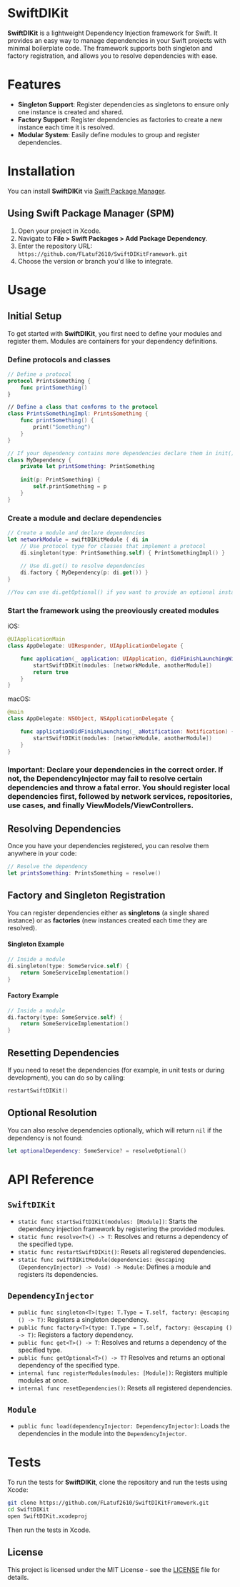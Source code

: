 
# SwiftDIKit

**SwiftDIKit** is a lightweight Dependency Injection framework for Swift. It provides an easy way to manage dependencies in your Swift projects with minimal boilerplate code. The framework supports both singleton and factory registration, and allows you to resolve dependencies with ease.

# Features

- **Singleton Support**: Register dependencies as singletons to ensure only one instance is created and shared.
- **Factory Support**: Register dependencies as factories to create a new instance each time it is resolved.
- **Modular System**: Easily define modules to group and register dependencies.

# Installation

You can install **SwiftDIKit** via [Swift Package Manager](https://swift.org/package-manager/).

## Using Swift Package Manager (SPM)

1. Open your project in Xcode.
2. Navigate to **File > Swift Packages > Add Package Dependency**.
3. Enter the repository URL: `https://github.com/FLatuf2610/SwiftDIKitFramework.git`
4. Choose the version or branch you'd like to integrate.

# Usage

## Initial Setup

To get started with **SwiftDIKit**, you first need to define your modules and register them. Modules are containers for your dependency definitions.

### Define protocols and classes

```swift
// Define a protocol
protocol PrintsSomething {
    func printSomething()
}

// Define a class that conforms to the protocol
class PrintsSomethingImpl: PrintsSomething {
    func printSomething() {
        print("Something")
    }
}

// If your dependency contains more dependencies declare them in init()
class MyDependency {
    private let printSomething: PrintSomething
    
    init(p: PrintSomething) {
        self.printSomething = p
    }
}

```

### Create a module and declare dependencies

```swift
// Create a module and declare dependencies
let networkModule = swiftDIKitModule { di in
    // Use protocol type for classes that implement a protocol
    di.singleton(type: PrintSomething.self) { PrintSomethingImpl() }
    
    // Use di.get() to resolve dependencies
    di.factory { MyDependency(p: di.get()) }
}

//You can use di.getOptional() if you want to provide an optional instance
```


### Start the framework using the preoviously created modules

iOS: 
```swift
@UIApplicationMain
class AppDelegate: UIResponder, UIApplicationDelegate {

    func application(_ application: UIApplication, didFinishLaunchingWithOptions launchOptions: [UIApplication.LaunchOptionsKey: Any]?) -> Bool {
        startSwiftDIKit(modules: [networkModule, anotherModule])
        return true
    }
}
```

macOS:
```swift
@main
class AppDelegate: NSObject, NSApplicationDelegate {

    func applicationDidFinishLaunching(_ aNotification: Notification) {
        startSwiftDIKit(modules: [networkModule, anotherModule])
    }
}
```

### Important: Declare your dependencies in the correct order. If not, the DependencyInjector may fail to resolve certain dependencies and throw a fatal error. You should register local dependencies first, followed by network services, repositories, use cases, and finally ViewModels/ViewControllers.

## Resolving Dependencies

Once you have your dependencies registered, you can resolve them anywhere in your code:

```swift
// Resolve the dependency
let printsSomething: PrintsSomething = resolve()
```

## Factory and Singleton Registration

You can register dependencies either as **singletons** (a single shared instance) or as **factories** (new instances created each time they are resolved).

#### Singleton Example

```swift
// Inside a module
di.singleton(type: SomeService.self) {
    return SomeServiceImplementation()
}
```

#### Factory Example

```swift
// Inside a module
di.factory(type: SomeService.self) {
    return SomeServiceImplementation()
}
```

## Resetting Dependencies

If you need to reset the dependencies (for example, in unit tests or during development), you can do so by calling:

```swift
restartSwiftDIKit()
```

## Optional Resolution

You can also resolve dependencies optionally, which will return `nil` if the dependency is not found:

```swift
let optionalDependency: SomeService? = resolveOptional()
```

# API Reference

## `SwiftDIKit`

- `static func startSwiftDIKit(modules: [Module])`: Starts the dependency injection framework by registering the provided modules.
- `static func resolve<T>() -> T`: Resolves and returns a dependency of the specified type.
- `static func restartSwiftDIKit()`: Resets all registered dependencies.
- `static func swiftDIKitModule(dependencies: @escaping (DependencyInjector) -> Void) -> Module`: Defines a module and registers its dependencies.

## `DependencyInjector`

- `public func singleton<T>(type: T.Type = T.self, factory: @escaping () -> T)`: Registers a singleton dependency.
- `public func factory<T>(type: T.Type = T.self, factory: @escaping () -> T)`: Registers a factory dependency.
- `public func get<T>() -> T`: Resolves and returns a dependency of the specified type.
- `public func getOptional<T>() -> T?` Resolves and returns an optional dependency of the specified type.
- `internal func registerModules(modules: [Module])`: Registers multiple modules at once.
- `internal func resetDependencies()`: Resets all registered dependencies.

## `Module`

- `public func load(dependencyInjector: DependencyInjector)`: Loads the dependencies in the module into the `DependencyInjector`.

# Tests

To run the tests for **SwiftDIKit**, clone the repository and run the tests using Xcode:

```bash
git clone https://github.com/FLatuf2610/SwiftDIKitFramework.git
cd SwiftDIKit
open SwiftDIKit.xcodeproj
```

Then run the tests in Xcode.

## License

This project is licensed under the MIT License - see the [LICENSE](LICENSE) file for details.


